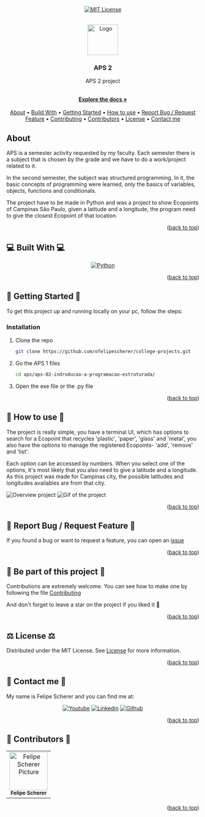 <a name="readme-top"></a>

<div align="center">
 
[![MIT License][license-shield]][license-url]

  <br />
  <a href="https://github.com/ofelipescherer/pokedex">
    <img src="https://user-images.githubusercontent.com/62115215/218600027-5eda2e8c-b177-437b-86e4-2003c5ef6eef.png" alt="Logo" width="80" height="80">
  </a>

<h3 align="center">APS 2</h3>

<p align="center">

APS 2 project

<br />
<a href="https://github.com/ofelipescherer/pokedex"><strong>Explore the docs »</strong></a>
<br />
<br />
<a href="#about">About</a>
•
<a href="#stack">Build With</a>
•
<a href="#install">Getting Started</a>
•
<a href="#usage">How to use</a>
•
<a href="#issue">Report Bug / Request Feature</a>
•
<a href="#contributing">Contributing</a>
•
<a href="#contributors">Contributors</a>
•
<a href="#license">License</a>
•
<a href="#contact">Contact me</a>
</p>
</div>

<!-- **********************🐲About🐲********************** -->

<a name="about"></a>

## <Emoji project> About <Emoji project>

APS is a semester activity requested by my faculty. Each semester there is a subject that is chosen by the grade and we have to do a work/project related to it.

In the second semester, the subject was structured programming. In it, the basic concepts of programming were learned, only the basics of variables, objects, functions and conditionals.

The project have to be made in Python and was a project to show Ecopoints of Campinas São Paulo, given a latitude and a longitude, the program need to give the closest Ecopoint of that location.

<p align="right">(<a href="#readme-top">back to top</a>)</p>

<!-- **********************🐲Built With🐲********************** -->

<a name="stack"></a>

## 💻 Built With 💻

<div align="center">

[![Python][Python]][python-url]

</div>

<p align="right">(<a href="#readme-top">back to top</a>)</p>

<!-- **********************🐲Getting Started🐲********************** -->

<a name="install"></a>

## 🚂 Getting Started 🚂

To get this project up and running locally on your pc, follow the steps:

### Installation

1. Clone the repo
   ```sh
   git clone https://github.com/ofelipescherer/college-projects.git
   ```
2. Go the APS 1 files
   ```sh
   cd aps/aps-02-indroducao-a-programacao-estruturada/
   ```
3. Open the exe file or the .py file

<p align="right">(<a href="#readme-top">back to top</a>)</p>

<!-- **********************🐲How to use🐲********************** -->

<a name="usage"></a>

## 🙋 How to use 🙋

The project is really simple, you have a terminal UI, which has options to search for a Ecopoint that recycles 'plastic', 'paper', 'glass' and 'metal', you also have the options to manage the registered Ecopoints- 'add', 'remove' and 'list'.

Each option can be accessed by numbers. When you select one of the options, it's most likely that you also need to give a latitude and a longitude. As this project was made for Campinas city, the possible latitudes and longitudes availables are from that city.

![Overview project](https://user-images.githubusercontent.com/62115215/218788137-d8993bd7-2f64-4b83-87c7-c7d84612cdb8.png)
![Gif of the project](https://user-images.githubusercontent.com/62115215/218791504-7e8a3e5d-ad86-40f0-ae2b-780a972c40bf.gif)

<p align="right">(<a href="#readme-top">back to top</a>)</p>

<!-- **********************🐲Report Bug / Request Feature🐲********************** -->

<a name="issue"></a>

## 🐞 Report Bug / Request Feature 🐞

If you found a bug or want to request a feature, you can open an [issue](https://github.com/ofelipescherer/boilerplate/issues)

<p align="right">(<a href="#readme-top">back to top</a>)</p>

<!-- **********************🐲Be part of this project🐲********************** -->

<a name="contributing"></a>

## 👋 Be part of this project 👋

Contributions are extremely welcome. You can see how to make one by following the file [Contributing](CONTRIBUTING.md)

And don't forget to leave a star on the project if you liked it 🤩

<p align="right">(<a href="#readme-top">back to top</a>)</p>

<!-- **********************🐲License🐲********************** -->

<a name="license"></a>

## ⚖️ License ⚖️

Distributed under the MIT License. See [License](LICENSE.md) for more information.

<p align="right">(<a href="#readme-top">back to top</a>)</p>

<!-- **********************🐲Contact Me🐲********************** -->

<a name="contact"></a>

## 💬 Contact me 💬

My name is Felipe Scherer and you can find me at:

<div align="center">

[![Youtube][youtube-shield]][youtube-url]
[![Linkedin][linkedin-shield]][linkedin-url]
[![Github][github-shield]][github-url]

</div>

<p align="right">(<a href="#readme-top">back to top</a>)</p>

<!-- **********************🐲Contributors🐲********************** -->

<a name="contributors"></a>

## 🤗 Contributors 🤗

<table>
  <tr>
    <td align="center">
      <a href="https://github.com/ofelipescherer">
        <img src="https://avatars.githubusercontent.com/u/62115215" width="100px;" alt="Felipe Scherer Picture"/><br>
        <sub>
          <b>Felipe Scherer</b>
        </sub>
      </a>
    </td>
  </tr>
</table>

<p align="right">(<a href="#readme-top">back to top</a>)</p>

<!-- MARKDOWN LINKS & IMAGES -->
<!-- https://www.markdownguide.org/basic-syntax/#reference-style-links -->

[contributors-shield]: https://img.shields.io/github/contributors/ofelipescherer/pokedex.svg?style=for-the-badge
[contributors-url]: https://github.com/ofelipescherer/pokedex/graphs/contributors
[forks-shield]: https://img.shields.io/github/forks/ofelipescherer/pokedex.svg?style=for-the-badge
[forks-url]: https://github.com/ofelipescherer/pokedex/network/members
[stars-shield]: https://img.shields.io/github/stars/ofelipescherer/pokedex.svg?style=for-the-badge
[stars-url]: https://github.com/ofelipescherer/pokedex/stargazers
[issues-shield]: https://img.shields.io/github/issues/ofelipescherer/pokedex.svg?style=for-the-badge
[issues-url]: https://github.com/ofelipescherer/pokedex/issues
[license-shield]: https://img.shields.io/github/license/ofelipescherer/pokedex.svg?style=for-the-badge
[license-url]: https://github.com/ofelipescherer/pokedex/blob/master/LICENSE.md
[linkedin-shield]: https://img.shields.io/badge/-LinkedIn-black.svg?style=for-the-badge&logo=linkedin&colorB=0E76A8
[linkedin-url]: https://www.linkedin.com/in/ofelipescherer
[youtube-shield]: https://img.shields.io/badge/YouTube-FF0000?style=for-the-badge&logo=youtube&logoColor=white
[youtube-url]: https://www.youtube.com/channel/UCySqmz_Rohnl53VLoNQsnKg
[github-shield]: https://img.shields.io/badge/Github-000000?style=for-the-badge&logo=github&logoColor=white
[github-url]: https://github.com/ofelipescherer

[Python]: https://img.shields.io/badge/Python-3776AB?style=for-the-badge&logo=python&logoColor=white
[Python-url]: https://www.python.org